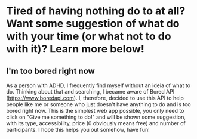 # Tired of having nothing do to at all? Want some suggestion of what do with your time (or what not to do with it)? Learn more below!

## I'm too bored right now

As a person with ADHD, I frequently find myself without an ideia of what to do. 
Thinking about that and searching, I became aware of Bored API (https://www.boredapi.com).
I, therefore, decided to use this API to help people like me or someone who just doesn't have anything to do and is too bored right now.
This is the simplest web app possible, you only need to click on "Give me something to do!" and will be shown some suggestion, with its type, accessibility, price (0 obviously means free) and number of participants.
I hope this helps you out somehow, have fun!
